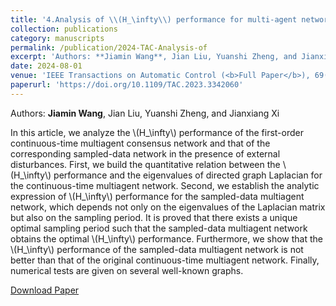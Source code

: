 ```yaml
---
title: '4.Analysis of \\(H_\infty\\) performance for multi-agent networks'
collection: publications
category: manuscripts
permalink: /publication/2024-TAC-Analysis-of
excerpt: 'Authors: **Jiamin Wang**, Jian Liu, Yuanshi Zheng, and Jianxiang Xi'
date: 2024-08-01
venue: 'IEEE Transactions on Automatic Control (<b>Full Paper</b>), 69(8): 5125-5140'
paperurl: 'https://doi.org/10.1109/TAC.2023.3342060'
---
```


Authors: **Jiamin Wang**, Jian Liu, Yuanshi Zheng, and Jianxiang Xi

In this article, we analyze the \\(H_\infty\\) performance of the first-order continuous-time multiagent consensus network and that of the corresponding sampled-data network in the presence of external disturbances. First, we build the quantitative relation between the \\(H_\infty\\) performance and the eigenvalues of directed graph Laplacian for the continuous-time multiagent network. Second, we establish the analytic expression of \\(H_\infty\\) performance for the sampled-data multiagent network, which depends not only on the eigenvalues of the Laplacian matrix but also on the sampling period. It is proved that there exists a unique optimal sampling period such that the sampled-data multiagent network obtains the optimal \\(H_\infty\\) performance. Furthermore, we show that the \\(H_\infty\\) performance of the sampled-data multiagent network is not better than that of the original continuous-time multiagent network. Finally, numerical tests are given on several well-known graphs.

[Download Paper](https://doi.org/10.1109/TAC.2023.3342060)
